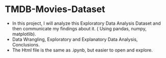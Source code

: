 # TMDB-Movies-Dataset
- In this project, I will analyze this Exploratory Data Analysis Dataset and then communicate my findings about it. ( Using pandas, numpy, matplotlib).
- Data Wrangling, Exploratory and Explanatory Data Analysis, Conclusions.
- The Html file is the same as .ipynb, but easier to open and explore.
